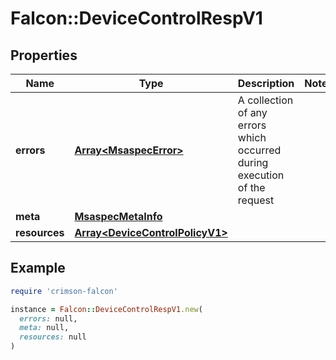 # Falcon::DeviceControlRespV1

## Properties

| Name | Type | Description | Notes |
| ---- | ---- | ----------- | ----- |
| **errors** | [**Array&lt;MsaspecError&gt;**](MsaspecError.md) | A collection of any errors which occurred during execution of the request |  |
| **meta** | [**MsaspecMetaInfo**](MsaspecMetaInfo.md) |  |  |
| **resources** | [**Array&lt;DeviceControlPolicyV1&gt;**](DeviceControlPolicyV1.md) |  |  |

## Example

```ruby
require 'crimson-falcon'

instance = Falcon::DeviceControlRespV1.new(
  errors: null,
  meta: null,
  resources: null
)
```

